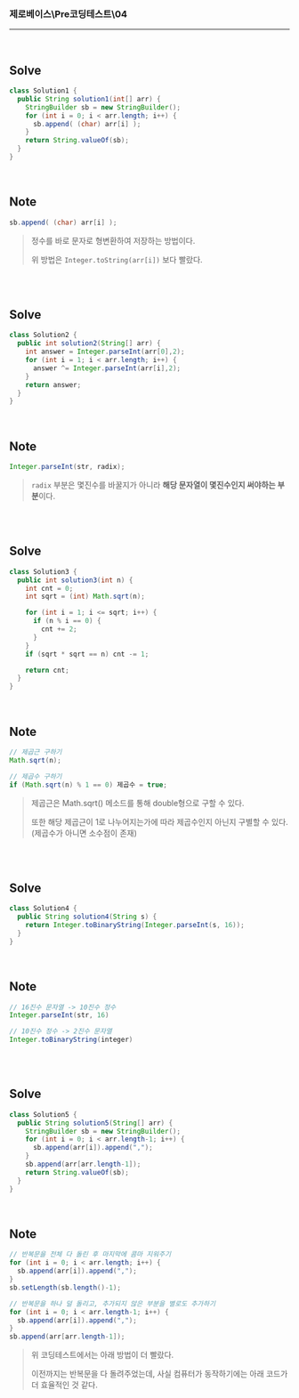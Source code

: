 ### 제로베이스\Pre코딩테스트\04

---

<br/>

## Solve

```java
class Solution1 {
  public String solution1(int[] arr) {
    StringBuilder sb = new StringBuilder();
    for (int i = 0; i < arr.length; i++) {
      sb.append( (char) arr[i] );
    }
    return String.valueOf(sb);
  }
}
```

<br/>

## Note

```java
sb.append( (char) arr[i] );
```

> 정수를 바로 문자로 형변환하여 저장하는 방법이다.
>
> 위 방법은 `Integer.toString(arr[i])` 보다 빨랐다.

<br/><br/>

## Solve

```java
class Solution2 {
  public int solution2(String[] arr) {
    int answer = Integer.parseInt(arr[0],2);
    for (int i = 1; i < arr.length; i++) {
      answer ^= Integer.parseInt(arr[i],2);
    }
    return answer;
  }
}
```

<br/>

## Note

```java
Integer.parseInt(str, radix);
```

> `radix` 부분은 몇진수를 바꿀지가 아니라 **해당 문자열이 몇진수인지 써야하는 부분**이다.

<br/><br/>

## Solve

```java
class Solution3 {
  public int solution3(int n) {
    int cnt = 0;
    int sqrt = (int) Math.sqrt(n);

    for (int i = 1; i <= sqrt; i++) {
      if (n % i == 0) {
        cnt += 2;
      }
    }
    if (sqrt * sqrt == n) cnt -= 1;

    return cnt;
  }
}
```

<br/>

## Note

```java
// 제곱근 구하기
Math.sqrt(n);

// 제곱수 구하기
if (Math.sqrt(n) % 1 == 0) 제곱수 = true;
```

> 제곱근은 Math.sqrt() 메소드를 통해 double형으로 구할 수 있다.
>
> 또한 해당 제곱근이 1로 나누어지는가에 따라 제곱수인지 아닌지 구별할 수 있다. (제곱수가 아니면 소수점이 존재)

<br/><br/>

## Solve

```java
class Solution4 {
  public String solution4(String s) {
    return Integer.toBinaryString(Integer.parseInt(s, 16));
  }
}
```

<br/>

## Note

```java
// 16진수 문자열 -> 10진수 정수
Integer.parseInt(str, 16)

// 10진수 정수 -> 2진수 문자열
Integer.toBinaryString(integer)
```

<br/><br/>

## Solve

```java
class Solution5 {
  public String solution5(String[] arr) {
    StringBuilder sb = new StringBuilder();
    for (int i = 0; i < arr.length-1; i++) {
      sb.append(arr[i]).append(",");
    }
    sb.append(arr[arr.length-1]);
    return String.valueOf(sb);
  }
}
```

<br/>

## Note

```java
// 반복문을 전체 다 돌린 후 마지막에 콤마 지워주기
for (int i = 0; i < arr.length; i++) {
  sb.append(arr[i]).append(",");
}
sb.setLength(sb.length()-1);

// 반복문을 하나 덜 돌리고, 추가되지 않은 부분을 별로도 추가하기
for (int i = 0; i < arr.length-1; i++) {
  sb.append(arr[i]).append(",");
}
sb.append(arr[arr.length-1]);
```

> 위 코딩테스트에서는 아래 방법이 더 빨랐다.
>
> 이전까지는 반복문을 다 돌려주었는데, 사실 컴퓨터가 동작하기에는 아래 코드가 더 효율적인 것 같다.
